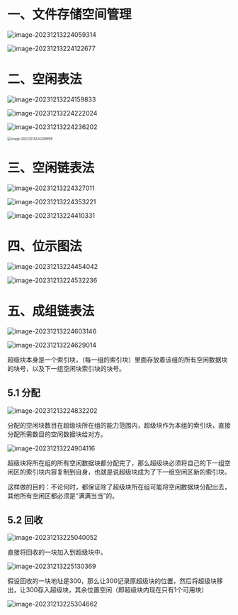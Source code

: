 # 一、文件存储空间管理

![image-20231213224059314](23.文件存储空间管理.assets/image-20231213224059314.png)

![image-20231213224122677](23.文件存储空间管理.assets/image-20231213224122677.png)

# 二、空闲表法

![image-20231213224159833](23.文件存储空间管理.assets/image-20231213224159833.png)

![image-20231213224222024](23.文件存储空间管理.assets/image-20231213224222024.png)

![image-20231213224236202](23.文件存储空间管理.assets/image-20231213224236202.png)

<img src="23.文件存储空间管理.assets/image-20231213224259959.png" alt="image-20231213224259959" style="zoom:50%;" />

# 三、空闲链表法

![image-20231213224327011](23.文件存储空间管理.assets/image-20231213224327011.png)

![image-20231213224353221](23.文件存储空间管理.assets/image-20231213224353221.png)

![image-20231213224410331](23.文件存储空间管理.assets/image-20231213224410331.png)

# 四、位示图法

![image-20231213224454042](23.文件存储空间管理.assets/image-20231213224454042.png)

![image-20231213224532236](23.文件存储空间管理.assets/image-20231213224532236.png)

# 五、成组链表法

![image-20231213224603146](23.文件存储空间管理.assets/image-20231213224603146.png)

![image-20231213224629014](23.文件存储空间管理.assets/image-20231213224629014.png)

超级块本身是一个索引块，（每一组的索引块）里面存放着该组的所有空闲数据块的块号，以及下一组空闲块索引块的块号。

## 5.1  分配

![image-20231213224832202](23.文件存储空间管理.assets/image-20231213224832202.png)

分配的空闲块数目在超级块所在组的能力范围内，超级块作为本组的索引块，直接分配所需数目的空闲数据块给对方。

![image-20231213224904116](23.文件存储空间管理.assets/image-20231213224904116.png)

超级块将所在组的所有空闲数据块都分配完了，那么超级块必须将自己的下一组空闲区的索引块内容复制到自身，也就是说超级块成为了下一组空闲区新的索引块。

这样做的目的：不论何时，都保证除了超级块所在组可能将空闲数据块分配出去，其他所有空闲区都必须是“满满当当”的。

## 5.2 回收

![image-20231213225040052](23.文件存储空间管理.assets/image-20231213225040052.png)

直接将回收的一块加入到超级块中。

![image-20231213225130369](23.文件存储空间管理.assets/image-20231213225130369.png)

假设回收的一块地址是300，那么让300记录原超级块的位置，然后将超级块移出，让300存入超级块，其余位置空闲（即超级块内现在只有1个可用块）

![image-20231213225304662](23.文件存储空间管理.assets/image-20231213225304662.png)